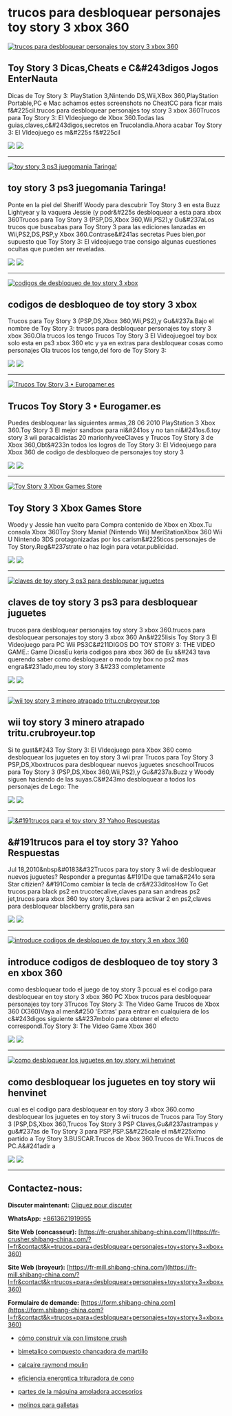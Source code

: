 # trucos para desbloquear personajes toy story 3 xbox 360

<a href="https://swt.shibang-china.com/?l=fr&img&k=trucos+para+desbloquear+personajes+toy+story+3+xbox+360" target="_blank">![trucos para desbloquear personajes toy story 3 xbox 360](http://static.shibang-china.com/all-800x300/1287.jpg)</a>

## Toy Story 3 Dicas,Cheats e C&#243digos Jogos EnterNauta
Dicas de Toy Story 3: PlayStation 3,Nintendo DS,Wii,XBox 360,PlayStation Portable,PC e Mac achamos estes screenshots no CheatCC para ficar mais f&#225cil.trucos para desbloquear personajes toy story 3 xbox 360Trucos para Toy Story 3: El VIdeojuego de Xbox 360.Todas las guias,claves,c&#243digos,secretos en Trucolandia.Ahora acabar Toy Story 3: El VIdeojuego es m&#225s f&#225cil


<a href="https://whatsapp.shibangsoft.com/WhatsApp.php" target="_blank" title="WhatsApp">![](http://static.shibang-china.com/icon/whatsapp.png)</a> <a href="https://swt.shibang-china.com/?l=fr&icon&k=trucos+para+desbloquear+personajes+toy+story+3+xbox+360" target="_blank">![](http://static.shibang-china.com/icon/chat-fr.png)</a>

---

<a href="https://swt.shibang-china.com/?l=fr&img&k=trucos+para+desbloquear+personajes+toy+story+3+xbox+360" target="_blank">![toy story 3 ps3 juegomania Taringa!](http://static.shibang-china.com/all-800x300/391.jpg)</a>

## toy story 3 ps3 juegomania Taringa!
Ponte en la piel del Sheriff Woody para descubrir Toy Story 3 en esta Buzz Lightyear y la vaquera Jessie (y podr&#225s desbloquear a esta para xbox 360Trucos para Toy Story 3 (PSP,DS,Xbox 360,Wii,PS2),y Gu&#237aLos trucos que buscabas para Toy Story 3 para las ediciones lanzadas en Wii,PS2,DS,PSP,y Xbox 360.Contrase&#241as secretas Pues bien,por supuesto que Toy Story 3: El videojuego trae consigo algunas cuestiones ocultas que pueden ser reveladas.


<a href="https://whatsapp.shibangsoft.com/WhatsApp.php" target="_blank" title="WhatsApp">![](http://static.shibang-china.com/icon/whatsapp.png)</a> <a href="https://swt.shibang-china.com/?l=fr&icon&k=trucos+para+desbloquear+personajes+toy+story+3+xbox+360" target="_blank">![](http://static.shibang-china.com/icon/chat-fr.png)</a>

---

<a href="https://swt.shibang-china.com/?l=fr&img&k=trucos+para+desbloquear+personajes+toy+story+3+xbox+360" target="_blank">![codigos de desbloqueo de toy story 3 xbox](http://static.shibang-china.com/all-800x300/301.jpg)</a>

## codigos de desbloqueo de toy story 3 xbox
Trucos para Toy Story 3 (PSP,DS,Xbox 360,Wii,PS2),y Gu&#237a.Bajo el nombre de Toy Story 3: trucos para desbloquear personajes toy story 3 xbox 360.Ola trucos los tengo Trucos Toy Story 3 El Videojuegoel toy box solo esta en ps3 xbox 360 etc y ya en extras para desbloquear cosas como personajes Ola trucos los tengo,del foro de Toy Story 3:


<a href="https://whatsapp.shibangsoft.com/WhatsApp.php" target="_blank" title="WhatsApp">![](http://static.shibang-china.com/icon/whatsapp.png)</a> <a href="https://swt.shibang-china.com/?l=fr&icon&k=trucos+para+desbloquear+personajes+toy+story+3+xbox+360" target="_blank">![](http://static.shibang-china.com/icon/chat-fr.png)</a>

---

<a href="https://swt.shibang-china.com/?l=fr&img&k=trucos+para+desbloquear+personajes+toy+story+3+xbox+360" target="_blank">![Trucos Toy Story 3 • Eurogamer.es](http://static.shibang-china.com/all-800x300/123.jpg)</a>

## Trucos Toy Story 3 • Eurogamer.es
Puedes desbloquear las siguientes armas,28 06 2010 PlayStation 3 Xbox 360.Toy Story 3 El mejor sandbox para ni&#241os y no tan ni&#241os.6.toy story 3 wii paracaidistas 20 marionhyveeClaves y Trucos Toy Story 3 de Xbox 360,Obt&#233n todos los logros de Toy Story 3: El Videojuego para Xbox 360 de codigo de desbloqueo de personajes toy story 3


<a href="https://whatsapp.shibangsoft.com/WhatsApp.php" target="_blank" title="WhatsApp">![](http://static.shibang-china.com/icon/whatsapp.png)</a> <a href="https://swt.shibang-china.com/?l=fr&icon&k=trucos+para+desbloquear+personajes+toy+story+3+xbox+360" target="_blank">![](http://static.shibang-china.com/icon/chat-fr.png)</a>

---

<a href="https://swt.shibang-china.com/?l=fr&img&k=trucos+para+desbloquear+personajes+toy+story+3+xbox+360" target="_blank">![Toy Story 3 Xbox Games Store](http://static.shibang-china.com/all-800x300/1272.jpg)</a>

## Toy Story 3 Xbox Games Store
Woody y Jessie han vuelto para Compra contenido de Xbox en Xbox.Tu consola Xbox 360Toy Story Mania! (Nintendo Wii) MeriStationXbox 360 Wii U Nintendo 3DS protagonizadas por los carism&#225ticos personajes de Toy Story.Reg&#237strate o haz login para votar.publicidad.


<a href="https://whatsapp.shibangsoft.com/WhatsApp.php" target="_blank" title="WhatsApp">![](http://static.shibang-china.com/icon/whatsapp.png)</a> <a href="https://swt.shibang-china.com/?l=fr&icon&k=trucos+para+desbloquear+personajes+toy+story+3+xbox+360" target="_blank">![](http://static.shibang-china.com/icon/chat-fr.png)</a>

---

<a href="https://swt.shibang-china.com/?l=fr&img&k=trucos+para+desbloquear+personajes+toy+story+3+xbox+360" target="_blank">![claves de toy story 3 ps3 para desbloquear juguetes](http://static.shibang-china.com/all-800x300/940.jpg)</a>

## claves de toy story 3 ps3 para desbloquear juguetes
trucos para desbloquear personajes toy story 3 xbox 360.trucos para desbloquear personajes toy story 3 xbox 360 An&#225lisis Toy Story 3 El Videojuego para PC Wii PS3C&#211DIGOS DO TOY STORY 3: THE VIDEO GAME.: Game DicasEu keria codigos para xbox 360 de Eu s&#243 tava querendo saber como desbloquear o modo toy box no ps2 mas engra&#231ado,meu toy story 3 &#233 completamente


<a href="https://whatsapp.shibangsoft.com/WhatsApp.php" target="_blank" title="WhatsApp">![](http://static.shibang-china.com/icon/whatsapp.png)</a> <a href="https://swt.shibang-china.com/?l=fr&icon&k=trucos+para+desbloquear+personajes+toy+story+3+xbox+360" target="_blank">![](http://static.shibang-china.com/icon/chat-fr.png)</a>

---

<a href="https://swt.shibang-china.com/?l=fr&img&k=trucos+para+desbloquear+personajes+toy+story+3+xbox+360" target="_blank">![wii toy story 3 minero atrapado tritu.crubroyeur.top](http://static.shibang-china.com/all-800x300/576.jpg)</a>

## wii toy story 3 minero atrapado tritu.crubroyeur.top
Si te gust&#243 Toy Story 3: El VIdeojuego para Xbox 360 como desbloquear los juguetes en toy story 3 wii prar Trucos para Toy Story 3 PSP,DS,Xboxtrucos para desbloquear nuevos juguetes sncschoolTrucos para Toy Story 3 (PSP,DS,Xbox 360,Wii,PS2),y Gu&#237a.Buzz y Woody siguen haciendo de las suyas.C&#243mo desbloquear a todos los personajes de Lego: The


<a href="https://whatsapp.shibangsoft.com/WhatsApp.php" target="_blank" title="WhatsApp">![](http://static.shibang-china.com/icon/whatsapp.png)</a> <a href="https://swt.shibang-china.com/?l=fr&icon&k=trucos+para+desbloquear+personajes+toy+story+3+xbox+360" target="_blank">![](http://static.shibang-china.com/icon/chat-fr.png)</a>

---

<a href="https://swt.shibang-china.com/?l=fr&img&k=trucos+para+desbloquear+personajes+toy+story+3+xbox+360" target="_blank">![&#191trucos para el toy story 3? Yahoo Respuestas](http://static.shibang-china.com/all-800x300/991.jpg)</a>

## &#191trucos para el toy story 3? Yahoo Respuestas
Jul 18,2010&nbsp&#0183&#32Trucos para toy story 3 wii de desbloquear nuevos juguetes? Responder a preguntas &#191De que tama&#241o sera Star citizien? &#191Como cambiar la tecla de cr&#233ditosHow To Get trucos para black ps2 en trucotecalive,claves para san andreas ps2 jet,trucos para xbox 360 toy story 3,claves para activar 2 en ps2,claves para desbloquear blackberry gratis,para san


<a href="https://whatsapp.shibangsoft.com/WhatsApp.php" target="_blank" title="WhatsApp">![](http://static.shibang-china.com/icon/whatsapp.png)</a> <a href="https://swt.shibang-china.com/?l=fr&icon&k=trucos+para+desbloquear+personajes+toy+story+3+xbox+360" target="_blank">![](http://static.shibang-china.com/icon/chat-fr.png)</a>

---

<a href="https://swt.shibang-china.com/?l=fr&img&k=trucos+para+desbloquear+personajes+toy+story+3+xbox+360" target="_blank">![introduce codigos de desbloqueo de toy story 3 en xbox 360](http://static.shibang-china.com/all-800x300/676.jpg)</a>

## introduce codigos de desbloqueo de toy story 3 en xbox 360
como desbloquear todo el juego de toy story 3 pccual es el codigo para desbloquear en toy story 3 xbox 360 PC Xbox trucos para desbloquear personajes toy tory 3Trucos Toy Story 3: The Video Game Trucos de Xbox 360 (X360)Vaya al men&#250 'Extras' para entrar en cualquiera de los c&#243digos siguiente s&#237mbolo para obtener el efecto correspondi.Toy Story 3: The Video Game Xbox 360


<a href="https://whatsapp.shibangsoft.com/WhatsApp.php" target="_blank" title="WhatsApp">![](http://static.shibang-china.com/icon/whatsapp.png)</a> <a href="https://swt.shibang-china.com/?l=fr&icon&k=trucos+para+desbloquear+personajes+toy+story+3+xbox+360" target="_blank">![](http://static.shibang-china.com/icon/chat-fr.png)</a>

---

<a href="https://swt.shibang-china.com/?l=fr&img&k=trucos+para+desbloquear+personajes+toy+story+3+xbox+360" target="_blank">![como desbloquear los juguetes en toy story wii henvinet](http://static.shibang-china.com/all-800x300/1221.jpg)</a>

## como desbloquear los juguetes en toy story wii henvinet
cual es el codigo para desbloquear en toy story 3 xbox 360.como desbloquear los juguetes en toy story 3 wii trucos de Trucos para Toy Story 3 (PSP,DS,Xbox 360,Trucos Toy Story 3 PSP Claves,Gu&#237astrampas y gu&#237as de Toy Story 3 para PSP,PSP.S&#225cale el m&#225ximo partido a Toy Story 3.BUSCAR.Trucos de Xbox 360.Trucos de Wii.Trucos de PC.A&#241adir a


<a href="https://whatsapp.shibangsoft.com/WhatsApp.php" target="_blank" title="WhatsApp">![](http://static.shibang-china.com/icon/whatsapp.png)</a> <a href="https://swt.shibang-china.com/?l=fr&icon&k=trucos+para+desbloquear+personajes+toy+story+3+xbox+360" target="_blank">![](http://static.shibang-china.com/icon/chat-fr.png)</a>

---
## Contactez-nous:

**Discuter maintenant:** [Cliquez pour discuter](https://swt.shibang-china.com?l=fr&contact&k=trucos+para+desbloquear+personajes+toy+story+3+xbox+360)

**WhatsApp:**  [+8613621919955](https://whatsapp.shibangsoft.com/WhatsApp.php)

**Site Web (concasseur):** [https://fr-crusher.shibang-china.com/](https://fr-crusher.shibang-china.com/?l=fr&contact&k=trucos+para+desbloquear+personajes+toy+story+3+xbox+360)

**Site Web (broyeur):** [https://fr-mill.shibang-china.com/](https://fr-mill.shibang-china.com/?l=fr&contact&k=trucos+para+desbloquear+personajes+toy+story+3+xbox+360)

**Formulaire de demande:** [https://form.shibang-china.com](https://form.shibang-china.com?l=fr&contact&k=trucos+para+desbloquear+personajes+toy+story+3+xbox+360)

* [cómo construir vía con limstone crush](../64/c%C3%B3mo%20construir%20v%C3%ADa%20con%20limstone%20crush.md)

* [bimetalico compuesto chancadora de martillo](../62/bimetalico%20compuesto%20chancadora%20de%20martillo.md)

* [calcaire raymond moulin](../65/calcaire%20raymond%20moulin.md)

* [eficiencia energntica trituradora de cono](../63/eficiencia%20energntica%20trituradora%20de%20cono.md)

* [partes de la máquina amoladora accesorios](../64/partes%20de%20la%20m%C3%A1quina%20amoladora%20accesorios.md)

* [molinos para galletas](../64/molinos%20para%20galletas.md)